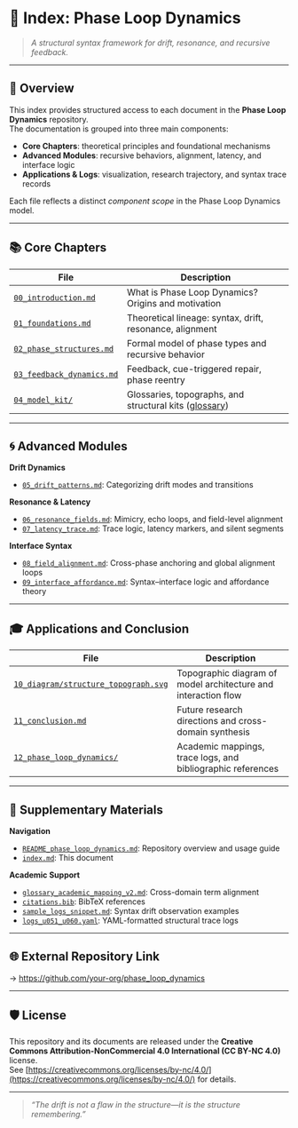 # 🧭 Index: Phase Loop Dynamics

> *A structural syntax framework for drift, resonance, and recursive feedback.*

---

## 📘 Overview

This index provides structured access to each document in the **Phase Loop Dynamics** repository.  
The documentation is grouped into three main components:  
- **Core Chapters**: theoretical principles and foundational mechanisms  
- **Advanced Modules**: recursive behaviors, alignment, latency, and interface logic  
- **Applications & Logs**: visualization, research trajectory, and syntax trace records  

Each file reflects a distinct *component scope* in the Phase Loop Dynamics model.

---

## 📚 Core Chapters

| File | Description |
|------|-------------|
| [`00_introduction.md`](./00_introduction.md) | What is Phase Loop Dynamics? Origins and motivation |
| [`01_foundations.md`](./01_foundations.md) | Theoretical lineage: syntax, drift, resonance, alignment |
| [`02_phase_structures.md`](./02_phase_structures.md) | Formal model of phase types and recursive behavior |
| [`03_feedback_dynamics.md`](./03_feedback_dynamics.md) | Feedback, cue-triggered repair, phase reentry |
| [`04_model_kit/`](./04_model_kit/) | Glossaries, topographs, and structural kits ([glossary](./12_phase_loop_dynamics/glossary_academic_mapping_v2.md)) |

---

## 🌀 Advanced Modules

**Drift Dynamics**

- [`05_drift_patterns.md`](./05_drift_patterns.md): Categorizing drift modes and transitions

**Resonance & Latency**

- [`06_resonance_fields.md`](./06_resonance_fields.md): Mimicry, echo loops, and field-level alignment  
- [`07_latency_trace.md`](./07_latency_trace.md): Trace logic, latency markers, and silent segments

**Interface Syntax**

- [`08_field_alignment.md`](./08_field_alignment.md): Cross-phase anchoring and global alignment loops  
- [`09_interface_affordance.md`](./09_interface_affordance.md): Syntax–interface logic and affordance theory

---

## 🎓 Applications and Conclusion

| File | Description |
|------|-------------|
| [`10_diagram/structure_topograph.svg`](./10_diagram/structure_topograph.svg) | Topographic diagram of model architecture and interaction flow |
| [`11_conclusion.md`](./11_conclusion.md) | Future research directions and cross-domain synthesis |
| [`12_phase_loop_dynamics/`](./12_phase_loop_dynamics/) | Academic mappings, trace logs, and bibliographic references |

---

## 🔖 Supplementary Materials

**Navigation**

- [`README_phase_loop_dynamics.md`](./README_phase_loop_dynamics.md): Repository overview and usage guide  
- [`index.md`](./index.md): This document

**Academic Support**

- [`glossary_academic_mapping_v2.md`](./12_phase_loop_dynamics/glossary_academic_mapping_v2.md): Cross-domain term alignment  
- [`citations.bib`](./12_phase_loop_dynamics/citations.bib): BibTeX references  
- [`sample_logs_snippet.md`](./12_phase_loop_dynamics/sample_logs_snippet.md): Syntax drift observation examples  
- [`logs_u051_u060.yaml`](./12_phase_loop_dynamics/logs_u051_u060.yaml): YAML-formatted structural trace logs

---

## 🌐 External Repository Link

→ https://github.com/your-org/phase_loop_dynamics

---

## 🛡️ License

This repository and its documents are released under the **Creative Commons Attribution-NonCommercial 4.0 International (CC BY-NC 4.0)** license.  
See [https://creativecommons.org/licenses/by-nc/4.0/](https://creativecommons.org/licenses/by-nc/4.0/) for details.

---

> *“The drift is not a flaw in the structure—it is the structure remembering.”*
